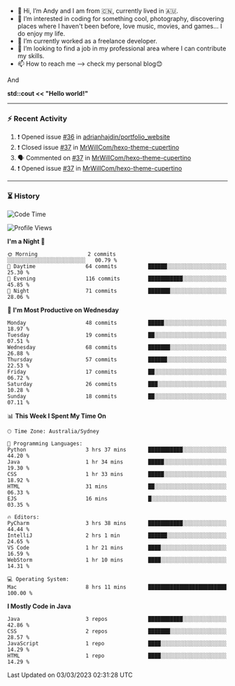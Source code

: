 - 👋 Hi, I’m Andy and I am from :cn:, currently lived in 🇦🇺.
- 👀 I’m interested in coding for something cool, photography, discovering places where I haven't been before, love music, movies, and games... I do enjoy my life.
- 🌱 I’m currently worked as a freelance developer.
- 💞️ I’m looking to find a job in my professional area where I can contribute my skills.
- 📫 How to reach me --> check my personal blog😊

And

**std::cout << "Hello world!"**

---

### ⚡ Recent Activity
<!--START_SECTION:activity-->
1. ❗️ Opened issue [#36](https://github.com/adrianhajdin/portfolio_website/issues/36) in [adrianhajdin/portfolio_website](https://github.com/adrianhajdin/portfolio_website)
2. ❗️ Closed issue [#37](https://github.com/MrWillCom/hexo-theme-cupertino/issues/37) in [MrWillCom/hexo-theme-cupertino](https://github.com/MrWillCom/hexo-theme-cupertino)
3. 🗣 Commented on [#37](https://github.com/MrWillCom/hexo-theme-cupertino/issues/37) in [MrWillCom/hexo-theme-cupertino](https://github.com/MrWillCom/hexo-theme-cupertino)
4. ❗️ Opened issue [#37](https://github.com/MrWillCom/hexo-theme-cupertino/issues/37) in [MrWillCom/hexo-theme-cupertino](https://github.com/MrWillCom/hexo-theme-cupertino)
<!--END_SECTION:activity-->

---

### ⏳ History
<!--START_SECTION:waka-->
![Code Time](http://img.shields.io/badge/Code%20Time-107%20hrs%2020%20mins-blue)

![Profile Views](http://img.shields.io/badge/Profile%20Views-7-blue)

**I'm a Night 🦉** 

```text
🌞 Morning                2 commits           ░░░░░░░░░░░░░░░░░░░░░░░░░   00.79 % 
🌆 Daytime                64 commits          ██████░░░░░░░░░░░░░░░░░░░   25.30 % 
🌃 Evening                116 commits         ███████████░░░░░░░░░░░░░░   45.85 % 
🌙 Night                  71 commits          ███████░░░░░░░░░░░░░░░░░░   28.06 % 
```
📅 **I'm Most Productive on Wednesday** 

```text
Monday                   48 commits          █████░░░░░░░░░░░░░░░░░░░░   18.97 % 
Tuesday                  19 commits          ██░░░░░░░░░░░░░░░░░░░░░░░   07.51 % 
Wednesday                68 commits          ███████░░░░░░░░░░░░░░░░░░   26.88 % 
Thursday                 57 commits          ██████░░░░░░░░░░░░░░░░░░░   22.53 % 
Friday                   17 commits          ██░░░░░░░░░░░░░░░░░░░░░░░   06.72 % 
Saturday                 26 commits          ███░░░░░░░░░░░░░░░░░░░░░░   10.28 % 
Sunday                   18 commits          ██░░░░░░░░░░░░░░░░░░░░░░░   07.11 % 
```


📊 **This Week I Spent My Time On** 

```text
🕑︎ Time Zone: Australia/Sydney

💬 Programming Languages: 
Python                   3 hrs 37 mins       ███████████░░░░░░░░░░░░░░   44.20 % 
Java                     1 hr 34 mins        █████░░░░░░░░░░░░░░░░░░░░   19.30 % 
CSS                      1 hr 33 mins        █████░░░░░░░░░░░░░░░░░░░░   18.92 % 
HTML                     31 mins             ██░░░░░░░░░░░░░░░░░░░░░░░   06.33 % 
EJS                      16 mins             █░░░░░░░░░░░░░░░░░░░░░░░░   03.35 % 

🔥 Editors: 
PyCharm                  3 hrs 38 mins       ███████████░░░░░░░░░░░░░░   44.44 % 
IntelliJ                 2 hrs 1 min         ██████░░░░░░░░░░░░░░░░░░░   24.65 % 
VS Code                  1 hr 21 mins        ████░░░░░░░░░░░░░░░░░░░░░   16.59 % 
WebStorm                 1 hr 10 mins        ████░░░░░░░░░░░░░░░░░░░░░   14.31 % 

💻 Operating System: 
Mac                      8 hrs 11 mins       █████████████████████████   100.00 % 
```

**I Mostly Code in Java** 

```text
Java                     3 repos             ███████████░░░░░░░░░░░░░░   42.86 % 
CSS                      2 repos             ███████░░░░░░░░░░░░░░░░░░   28.57 % 
JavaScript               1 repo              ████░░░░░░░░░░░░░░░░░░░░░   14.29 % 
HTML                     1 repo              ████░░░░░░░░░░░░░░░░░░░░░   14.29 % 
```




 Last Updated on 03/03/2023 02:31:28 UTC
<!--END_SECTION:waka-->


<!---
JinchuanL/JinchuanL is a ✨ special ✨ repository because its `README.md` (this file) appears on your GitHub profile.
You can click the Preview link to take a look at your changes.
--->
